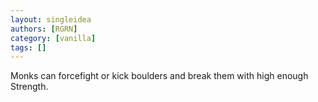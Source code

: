 ```yaml
---
layout: singleidea
authors: [RGRN]
category: [vanilla]
tags: []
---
```

Monks can forcefight or kick boulders and break them with high enough Strength.
